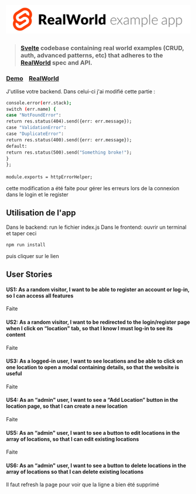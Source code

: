# ![RealWorld Example App](logo.png)

> ### [Svelte](https://github.com/sveltejs/svelte) codebase containing real world examples (CRUD, auth, advanced patterns, etc) that adheres to the [RealWorld](https://github.com/gothinkster/realworld) spec and API.

### [Demo](https://realworld.svelte.dev)&nbsp;&nbsp;&nbsp;&nbsp;[RealWorld](https://github.com/gothinkster/realworld)

J'utilise votre backend.
Dans celui-ci j'ai modifié cette partie :
```bash
console.error(err.stack);
switch (err.name) {
case "NotFoundError":
return res.status(404).send({err: err.message});
case "ValidationError":
case "DuplicateError":
return res.status(400).send({err: err.message});
default:
return res.status(500).send("Something broke!");
}
};

module.exports = httpErrorHelper;
```
cette modification a été faite pour gérer les erreurs lors de la connexion
dans le login et le register
## Utilisation de l'app

Dans le backend: run le fichier index.js
Dans le frontend: ouvrir un terminal et taper ceci 
```bash
npm run install
```
puis cliquer sur le lien
## User Stories

#### US1: As a random visitor, I want to be able to register an account or log-in, so I can access all features

Faite

#### US2: As a random visitor, I want to be redirected to the login/register page when I click on “location" tab, so that I know I must log-in to see its content

Faite

#### US3: As a logged-in user, I want to see locations and be able to click on one location to open a modal containing details, so that the website is useful

Faite

#### US4: As an “admin" user, I want to see a “Add Location” button in the location page, so that I can create a new location

Faite

#### US5: As an “admin" user, I want to see a button to edit locations in the array of locations, so that I can edit existing locations

Faite

#### US6: As an “admin" user, I want to see a button to delete locations in the array of locations so that I can delete existing locations

Il faut refresh la page pour voir que la ligne a bien été supprimé
